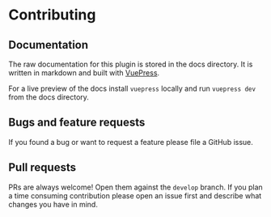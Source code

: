 # Contributing

## Documentation

The raw documentation for this plugin is stored in the docs directory. It is written in markdown and built with 
[VuePress](https://vuepress.vuejs.org/).

For a live preview of the docs install `vuepress` locally and run `vuepress dev` from the docs directory.

## Bugs and feature requests

If you found a bug or want to request a feature please file a GitHub issue.

## Pull requests

PRs are always welcome! Open them against the `develop` branch.
If you plan a time consuming contribution please open an issue first and describe what changes you have in mind. 
